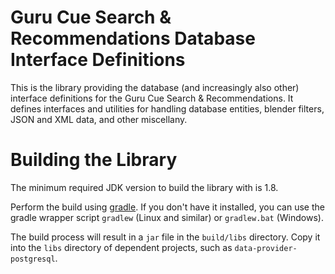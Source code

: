 # Guru Cue Search &amp; Recommendations Database Interface Definitions

This is the library providing the database (and increasingly also other)
interface definitions for the Guru Cue Search &amp; Recommendations. It
defines interfaces and utilities for handling database entities, blender
filters, JSON and XML data, and other miscellany.

# Building the Library
The minimum required JDK version to build the library with is 1.8.

Perform the build using [gradle](https://gradle.org/). If you don't have it
installed, you can use the gradle wrapper script `gradlew` (Linux and similar)
or `gradlew.bat` (Windows).

The build process will result in a `jar` file in the `build/libs` directory.
Copy it into the `libs` directory of dependent projects, such as
`data-provider-postgresql`.
